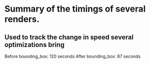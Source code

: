 # Summary of the timings of several renders.

## Used to track the change in speed several optimizations bring

Before bounding_box:    120 seconds
After bounding_box:     87  seconds